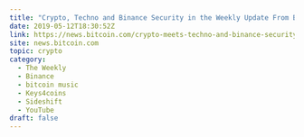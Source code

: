```yaml
---
title: "Crypto, Techno and Binance Security in the Weekly Update From Bitcoin.com"
date: 2019-05-12T18:30:52Z
link: https://news.bitcoin.com/crypto-meets-techno-and-binance-security-breach-in-the-weekly-update-from-bitcoin-com/?utm_medium=RSS&utm_source=hune
site: news.bitcoin.com
topic: crypto
category:
  - The Weekly
  - Binance
  - bitcoin music
  - Keys4coins
  - Sideshift
  - YouTube
draft: false
---
```


